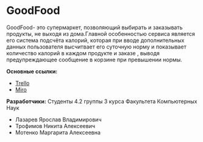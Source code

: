 # GoodFood

GoodFood- это супермаркет, позволяющий выбирать и заказывать продукты, не выходя из дома.Главной особенностью сервиса является его система подсчёта калорий, которая при вводе дополнительных данных пользователя высчитвает его суточную норму и  показывает количество калорий в каждом продукте и заказе , выводя предупреждающее сообщение в корзине при превышении нормы.

**Основные ссылки:**

- [Trello](https://trello.com/b/nrVUSokK/tpproject)
- [Miro](https://miro.com/app/board/o9J_lPwXccQ=/)


**Разработчики:**
Студенты 4.2 группы 3 курса Факультета Компьютерных Наук
- Лазарев Ярослав Владимирович
- Трофимов Никита Алексеевич
- Мотенко Маргарита Алексеевна
